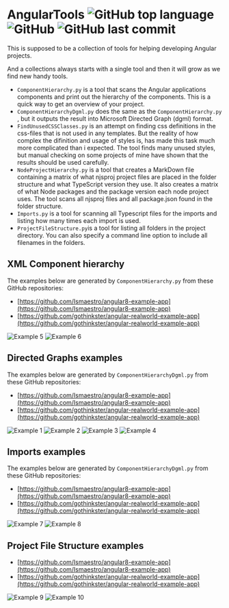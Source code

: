 # AngularTools ![GitHub top language](https://img.shields.io/github/languages/top/CoderAllan/AngularTools.svg) ![GitHub](https://img.shields.io/github/license/CoderAllan/AngularTools.svg) ![GitHub last commit](https://img.shields.io/github/last-commit/CoderAllan/AngularTools.svg)

This is supposed to be a collection of tools for helping developing Angular projects.

And a collections always starts with a single tool and then it will grow as we find new handy tools.

* `ComponentHierarchy.py` is a tool that scans the Angular applications components and print out the hierarchy of the components. This is a quick way to get an overview of your project.
* `ComponentHierarchyDgml.py` does the same as the `ComponentHierarchy.py` , but it outputs the result into Microsoft Directed Graph (dgml) format.
* `FindUnusedCSSClasses.py` is an attempt on finding css definitions in the css-files that is not used in any templates. But the reality of how complex the difinition and usage of styles is, has made this task much more complicated than i expected. The tool finds many unused styles, but manual checking on some projects of mine have shown that the results should be used carefully.
* `NodeProjectHierarchy.py` is a tool that creates a MarkDown file containing a matrix of what njsproj project files are placed in the folder structure and what TypeScript version they use. It also creates a matrix of what Node packages and the package version each node project uses. The tool scans all njsproj files and all package.json found in the folder structure.
* `Imports.py` is a tool for scanning all Typescript files for the imports and listing how many times each import is used.
* `ProjectFileStructure.py`is a tool for listing all folders in the project directory. You can also specify a command line option to include all filenames in the folders.

## XML Component hierarchy

The examples below are generated by `ComponentHierarchy.py` from these GitHub repositories:

* [https://github.com/Ismaestro/angular8-example-app](https://github.com/Ismaestro/angular8-example-app)
* [https://github.com/gothinkster/angular-realworld-example-app](https://github.com/gothinkster/angular-realworld-example-app)

![Example 5](./Examples/Example5.png "Example 5")
![Example 6](./Examples/Example6.png "Example 6")

## Directed Graphs examples

The examples below are generated by `ComponentHierarchyDgml.py` from these GitHub repositories:

* [https://github.com/Ismaestro/angular8-example-app](https://github.com/Ismaestro/angular8-example-app)
* [https://github.com/gothinkster/angular-realworld-example-app](https://github.com/gothinkster/angular-realworld-example-app)

![Example 1](./Examples/Example1.png "Example 1")
![Example 2](./Examples/Example2.png "Example 2")
![Example 3](./Examples/Example3.png "Example 3")
![Example 4](./Examples/Example4.png "Example 4")

## Imports examples

The examples below are generated by `ComponentHierarchyDgml.py` from these GitHub repositories:

* [https://github.com/Ismaestro/angular8-example-app](https://github.com/Ismaestro/angular8-example-app)
* [https://github.com/gothinkster/angular-realworld-example-app](https://github.com/gothinkster/angular-realworld-example-app)

![Example 7](./Examples/Example7.png "Example 8")
![Example 8](./Examples/Example8.png "Example 7")

## Project File Structure examples

* [https://github.com/Ismaestro/angular8-example-app](https://github.com/Ismaestro/angular8-example-app)
* [https://github.com/gothinkster/angular-realworld-example-app](https://github.com/gothinkster/angular-realworld-example-app)

![Example 9](./Examples/Example9.png "Example 9")
![Example 10](./Examples/Example10.png "Example 10")
